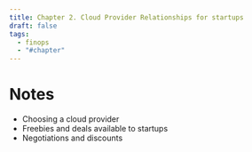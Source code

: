 ```yaml
---
title: Chapter 2. Cloud Provider Relationships for startups
draft: false
tags:
  - finops
  - "#chapter"
---
```

# Notes
- Choosing a cloud provider
- Freebies and deals available to startups
- Negotiations and discounts